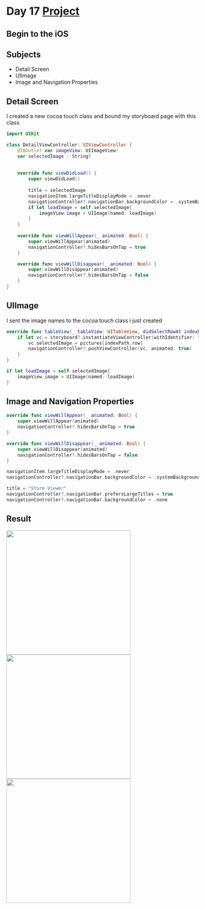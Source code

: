 # Day 17 <a href="https://github.com/devmehmetates/365-day-of-code/tree/main/Project/Day16-18"> Project </a>

## Begin to the iOS

## Subjects

+ Detail Screen
+ UIImage
+ Image and Navigation Properties

## Detail Screen

I created a new cocoa touch class and bound my storyboard page with this class
```swift
import UIKit

class DetailViewController: UIViewController {
    @IBOutlet var imageView: UIImageView!
    var selectedImage : String?
    
    
    override func viewDidLoad() {
        super.viewDidLoad()
        
        title = selectedImage
        navigationItem.largeTitleDisplayMode = .never
        navigationController?.navigationBar.backgroundColor = .systemBackground
        if let loadImage = self.selectedImage{
            imageView.image = UIImage(named: loadImage)
        }
    }
    
    override func viewWillAppear(_ animated: Bool) {
        super.viewWillAppear(animated)
        navigationController?.hidesBarsOnTap = true
    }

    override func viewWillDisappear(_ animated: Bool) {
        super.viewWillDisappear(animated)
        navigationController?.hidesBarsOnTap = false
    }
}
```

## UIImage
I sent the image names to the cocoa touch class i just created

```swift
override func tableView(_ tableView: UITableView, didSelectRowAt indexPath: IndexPath) {
    if let vc = storyboard?.instantiateViewController(withIdentifier: "Detail") as? DetailViewController{
        vc.selectedImage = pictures[indexPath.row]
        navigationController?.pushViewController(vc, animated: true)
    }
}
```
```swift
if let loadImage = self.selectedImage{
    imageView.image = UIImage(named: loadImage)
}
```

## Image and Navigation Properties
```swift
override func viewWillAppear(_ animated: Bool) {
    super.viewWillAppear(animated)
    navigationController?.hidesBarsOnTap = true
}

override func viewWillDisappear(_ animated: Bool) {
    super.viewWillDisappear(animated)
    navigationController?.hidesBarsOnTap = false
}
```
```swift
navigationItem.largeTitleDisplayMode = .never
navigationController?.navigationBar.backgroundColor = .systemBackground
```
```swift
title = "Storm Viewer"
navigationController?.navigationBar.prefersLargeTitles = true
navigationController?.navigationBar.backgroundColor = .none
```

## Result

<img src="https://user-images.githubusercontent.com/74152011/149744035-2cce6d4e-1058-4065-aa3c-cf0dc609569e.png" width=325> <img src="https://user-images.githubusercontent.com/74152011/149744065-bc9122b1-e7d9-4504-b52b-de3b059574ac.png" width=325> <img src="https://user-images.githubusercontent.com/74152011/149744185-bc98236a-5cfa-469b-8ef4-ed6709fb6ee2.png" width=325> 
